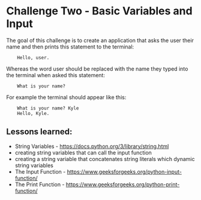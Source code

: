 # Challenge Two - Basic Variables and Input

The goal of this challenge is to create an application that asks the user their name and then prints this statement to the terminal:
        
        Hello, user.

Whereas the word user should be replaced with the name they typed into the terminal when asked this statement:

        What is your name?

For example the terminal should appear like this:

        What is your name? Kyle
        Hello, Kyle.

## Lessons learned:

- String Variables - https://docs.python.org/3/library/string.html 
- creating string variables that can call the input function
- creating a string variable that concatenates string literals which dynamic string variables
- The Input Function - https://www.geeksforgeeks.org/python-input-function/ 
- The Print Function - https://www.geeksforgeeks.org/python-print-function/ 